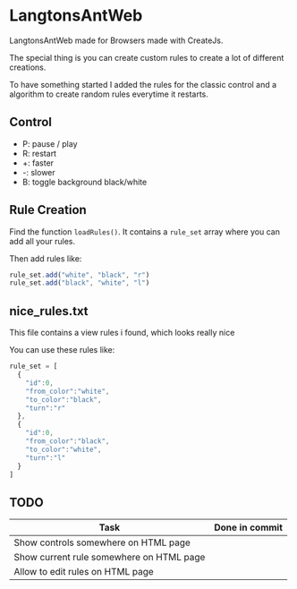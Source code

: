 # LangtonsAntWeb
LangtonsAntWeb made for Browsers made with CreateJs.

The special thing is you can create custom rules to create a lot of different creations.

To have something started I added the rules for the classic control and a algorithm to create random rules everytime it restarts.

## Control
* P: pause / play
* R: restart
* +: faster
* -: slower
* B: toggle background black/white

## Rule Creation
Find the function ```loadRules()```. It contains a ```rule_set``` array where you can add all your rules.

Then add rules like:

```JavaScript
rule_set.add("white", "black", "r")
rule_set.add("black", "white", "l")
```

## nice_rules.txt
This file contains a view rules i found, which looks really nice

You can use these rules like:
```JavaScript
rule_set = [
  {
    "id":0,
    "from_color":"white",
    "to_color":"black",
    "turn":"r"
  },
  {
    "id":0,
    "from_color":"black",
    "to_color":"white",
    "turn":"l"
  }
]
```

## TODO
| Task | Done in commit |
| --- | --- |
| Show controls somewhere on HTML page |  |
| Show current rule somewhere on HTML page |  |
| Allow to edit rules on HTML page |  |

